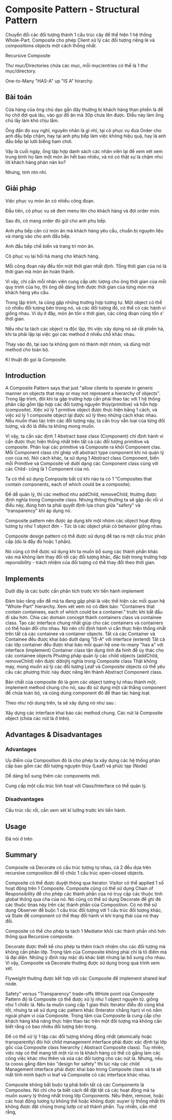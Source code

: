 # Composite Pattern - Structural Pattern
Chuyển đổi các đối tượng thành 1 cấu trúc cây để thể hiện 1 hệ thống Whole-Part. Composite cho phép Client xử lý các đối tượng riêng lẻ và compositions objects một cách thống nhất.

Recursive Composite

Thư mục/Directories chứa các mục, mỗi mục/entries có thể là 1 thư mục/directory.

One-to-Many "HAS-A" up "IS A" hirarchy.

## Bài toán
Cửa hàng của ông chủ dạo gần đây thường bị khách hàng than phiền là để họ chờ đợi quá lâu, vào gọi đồ ăn mà 30p chưa lên được. Điều này làm ông chủ lấy làm khó chịu lắm.

Ông đắn đo suy nghĩ, nguyên nhân là gì nhỉ, tại cô phục vụ đưa Order cho anh đầu bếp chậm, hay tại anh phụ bếp làm việc không hiệu quả, hay là anh đầu bếp lại lười biếng ham chơi.

Vậy là cuối ngày, ổng tập hợp danh sách các nhân viên lại để xem xét xem trung bình họ làm một món ăn hết bao nhiêu, và nó có thật sự là chậm như lời khách hàng phàn nàn ko?

Nhưng, tính ntn nhỉ.

## Giải pháp
Việc phục vụ món ăn có nhiều công đoạn.

Đầu tiên, cô phục vụ sẽ đem menu lên cho khách hàng và đợi order món.

Sau đó, cô mang order đó gửi cho anh phụ bếp.

Anh phụ bếp căn cứ món ăn mà khách hàng yêu cầu, chuẩn bị nguyên liệu và mang vào cho anh đầu bếp.

Anh đầu bếp chế biến và trang trí món ăn.

Cô phục vụ lại hối hả mang cho khách hàng.

Mỗi công đoạn này đều tốn một thời gian nhất định. Tổng thời gian của nó là thời gian mà món ăn hoàn thành.

Vì vậy, chỉ cần mỗi nhân viên cung cấp ước lượng cho ông thời gian của mỗi quy trình của họ, thì ông dễ dàng tính được thời gian của từng món mà khách hàng yêu cầu.

Trong lập trình, ta cũng gặp những trường hợp tương tự. Một object có thể có nhiều đối tượng bên trong nó, và các đối tượng đó, có thể có các hành vi giống nhau. Ví dụ ở đây, món ăn tốn x thời gian, các công đoạn cũng tốn x' thời gian.

Nếu như ta tách các object ra độc lập, thì việc xây dựng nó sẽ rất phiền hà, khi ta phải lặp lại việc gọi các method ở nhiều chỗ khác nhau.

Thay vào đó, tại sao ta không gom nó thành một nhóm, và dùng một method cho toàn bộ.

Kĩ thuật đó gọi là Composite.

## Introduction
A Composite Pattern says that just "allow clients to operate in generic manner on objects that may or may not represent a hierarchy of objects".
Trong lập trình, đôi khi ta gặp trường hợp cần phải thao tác với 1 hệ thống phân cấp gồm tập hợp các đối tượng nguyên thủy(primitive) và hỗn hợp (composite). Xiệc xử lý 1 prmitive object được thực hiện bằng 1 cách, và việc xử lý 1 composite object lại được xử lý theo những cách khác nhau. Nếu muốn thao tác trên các đối tượng này, ta cần truy vẫn loại của từng đối tượng, và đó là điều ta không mong muốn.

Vì vậy, ta cần xác định 1 Abstract base class (Component) chỉ định hành vi cần được thực hiện thống nhất trên tất cả các đối tượng primitive và composite. Phân loại các primitive và Composite ra khỏi Component clas. Mỗi Component class chỉ ghép với abstract type component khi nó quản lý con của nó. Nói cách khác, ta sử dụng 1 Abstract class Component, biến mỗi Primitive và Composite về dưới dạng các Component class cùng với các Child- cũng là 1 Component của nó.

Ta có thể sử dụng Composite bất cứ khi nào ta có 1 "Composites that contain components, each of which could be a composite).

Để dễ quản lý, thì các method như addChild, removeChild, thường được định nghĩa trong Composite class. Nhưng thông thường ta sẽ gặp rắc rối vì điều này, đúng hơn ta phải quyết định lựa chọn giữa "safery" và "transparency" khi áp dụng nó.

Composite pattern nên được áp dụng khi một nhóm các object hoạt động tương tự như 1 object đơn - Tức là các object phải có behavior giống nhau.

Composite design pattern có thể được sử dụng để tạo ra một cấu trúc phân cấp (dù là đầy đủ hoặc 1 phần).

Nó cũng có thể được sử dụng khi ta muốn bổ sung các thành phần khác vào mà không làm thay đổi tới các đối tượng khác, đặc biệt trong trường hợp reponsibility - trách nhiệm của đối tượng có thể thay đổi theo thời gian.

## Implements
Dưới đây là các bước cần phân tích trước khi tiến hành implement

Đảm bảo rằng vấn đề mà ta đang gặp phải là việc thể hiện các mối quan hệ "Whole-Part" hierarchy.
Xem xét xem nó có đảm bảo: "Containers that contain containees, each of which could be a container." trước khi bắt đầu đi sâu hơn. Chia các domain concept thành containers class và containee class.
Tạo các interface chung nhất giúp cho các containers và containers có thể hoán đổi cho nhau. Nó nên chỉ định hành vi cần thực hiện thống nhất trên tất cả các containee và container objects.
Tất cả các Container và Containee đều được khai báo dưới dạng "IS-A" với interface (extend)
Tât cả các lớp container đều được khai báo mỗi quan hệ one-to-many "has a" với interface (implement)
Container class tận dụng tính đa hình để ủy thác cho các containee objects
Phương pháp quản lý các child objects (addChild, removeChild) nên được ddinjhj nghĩa trong Composite class
Thật không may, mong muốn xử lý các đối tượng Leaf và Composite objects có thể yêu cầu các phương thức này được nâng lên thành Abstract Component class.

Bản chất của composite đó là gom các object tương tự nhau thành một, implement method chung cho nó, sau đó sử dụng một cái thằng component để chứa toàn bộ, và cũng dùng component đó để thao tác hàng loạt.

Theo như nội dung trên, ta sẽ xây dựng nó như sau :

Xây dựng các interface khai báo các method chung.
Các nút lá
Composite object (chứa các nút lá ở trên).

## Advantages & Disadvantages
### Advantages
Ưu điểm của Composition đó là cho phép ta xây dựng các hệ thống phân cấp bao gồm các đối tượng nguyên thủy (Leaf) và phức tạp (Node)

Dễ dàng bổ sung thêm các components mới.

Cung cấp một cấu trúc linh hoạt với Class/Interface có thể quản lý.

### Disadvantages
Cấu trúc rắc rối, cần xem xét kĩ lưỡng trước khi tiến hành.

## Usage
Đã nói ở trên

## Summary
Composite và Decorate có cấu trúc tương tự nhau, cả 2 đều dựa trên recursive composition để tổ chức 1 cấu trúc open-closed objects.

Composite có thể được duyệt thông qua Iterator. Visitor có thể applied 1 số hoạt động trên 1 Composite. Composite cũng có thể sử dụng Chain of Responsibility để cho phép các thành phần của nó truy cập các thuộc tính global thông qua cha của nó. Nó cũng có thể sử dụng Decorate để ghi đè các thuộc tinas này trên các thành phần của Composition. Có nó thể sử dụng Observer để buộc 1 cấu trúc đối tượng với 1 cấu trúc đối tượng khác, và State để component có thể thay đổi hành vi khi trạng thái của nó thay đổi.

Composite có thể cho phép ta tách 1 Mediator khỏi các thành phần nhỏ hơn thông qua Recursive composite.

Decorate được thiết kế cho phép ta thêm trách nhiệm cho các đối tượng mà không cần phân lớp. Trọng tâm của Composite không phải chỉ là tô điểm mà là đại diện. Những ý định này mặc dù khác biệt nhưng lại bổ sung cho nhau. Vì vậy, Composite và Decorate thường được sử dụng trong quá trình xem xét.

Flyweight thường được kết hợp với các Composite để implement shared leaf node.

Safety" versus "Transparency" trade-offs
WHole point của Composite Pattern đó là Composite có thể được xử lý như 1 object nguyên tử. giống như 1 chiếc lá. Nếu ta muốn cung cấp 1 giao thức Iterator điều đó cũng khá tốt, nhưng ta sẽ sử dụng các pattern khác (Interator chẳng hạn) vì nó nằm ngoài phạm vi của Composite. Trọng tâm của Composite là cung cấp cho khách hàng khả năng thực hiện thao tác trên một đối tượng mà không cần biết rằng có bao nhiêu đối tượng bên trong.

Để có thể xử lý 1 tập các đối tượng không đồng nhất (atomically hoặc transparently) đòi hỏi child management interface phải được xác định tại lớp gốc của Composite class hierarchy ( Abstract Composite class). Tuy nhiên, việc này có thể mang tới một rủi ro là khách hàng có thể cô gắng làm các công việc khác như thêm và xóa các đối tượng cho các nút lá. Nhưng, nếu ta cooss gắng đảm bảo "design for safety" thì lúc này các child Management interface phải được khai báo trong Composite class và ta sẽ mất tính minh bạch vì leaf và Composite có các interface khác nhau.

Composite không bắt buộc ta phải biến tất cả các Components là Composites. Nó chỉ cho ta biết cách để đặt tất cả các hoạt động mà ta muốn xuwry lý thông nhất trong lớp Components. Nếu thêm, remove, hoặc các hoạt động tương tự không thể hoặc không được xuywr lý thống nhất thì không được đặt chúng trong lướp cơ sở thành phần. Tuy nhiền, cần nhớ rằng,